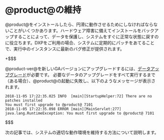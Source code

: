 # @product@の維持[](id=maintaining-liferay)

@product@をインストールしたら、円滑に動作させるためにしなければならないことがいくつかあります。ハードウェア障害に備えてインストールをバックアップすることによって、データを保護し、システムをすぐに正常な状態に戻すのに役立ちます。DXPをご利用の場合、システムに定期的にパッチをあてることで、実行中のインスタンスに最新のバグ修正が提供されます。

+$$$

@product-ver@を新しいGAバージョンにアップグレードするには、[データアップグレード](/discover/deployment/-/knowledge_base/7-1/upgrading-to-liferay-71)が必要です。
必要なデータのアップグレードをすべて実行するまで（ある場合）、@product@の起動に失敗し、以下のようなメッセージが表示されます。

    2018-11-05 17:22:35.025 INFO  [main][StartupHelper:72] There are no patches installed
    You must first upgrade to @product@ 7101
    2018-11-05 17:22:35.098 ERROR [main][MainServlet:277] java.lang.RuntimeException: You must first upgrade to @product@ 7101

$$$

次の記事では、システムの適切な動作環境を維持する方法について説明します。
